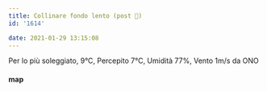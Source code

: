 ```yaml
---
title: Collinare fondo lento (post 💉)
id: '1614'

date: 2021-01-29 13:15:08
---
```


Per lo più soleggiato, 9°C, Percepito 7°C, Umidità 77%, Vento 1m/s da ONO

<!-- ![image](/images/2021/08/20210129-activity-map_hu2bc03e40f1f9ab579c25de2c3a3cdf20_74836_700x0_resize_box_3.png) -->

#### map
